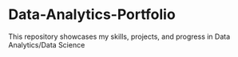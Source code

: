 # Data-Analytics-Portfolio
This repository showcases my skills, projects, and progress in Data Analytics/Data Science
